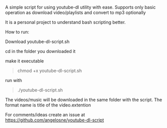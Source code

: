 A simple script for using youtube-dl utility with ease.
Supports only basic operation as download video/playlists and convert to mp3 optionally

It is a personal project to understand bash scripting better.

How to run:

Download youtube-dl-script.sh

cd in the folder you downloaded it

make it executable 

>chmod +x youtube-dl-script.sh

run with 

>./youtube-dl-script.sh

The videos/music will be downloaded in the same folder with the script.
The format name is title of the video.extention

For comments/ideas create an issue at https://github.com/angelosne/youtube-dl-script
